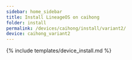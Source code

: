 ```yaml
---
sidebar: home_sidebar
title: Install LineageOS on caihong
folder: install
permalink: /devices/caihong/install/variant2/
device: caihong_variant2
---
```

{% include templates/device_install.md %}
